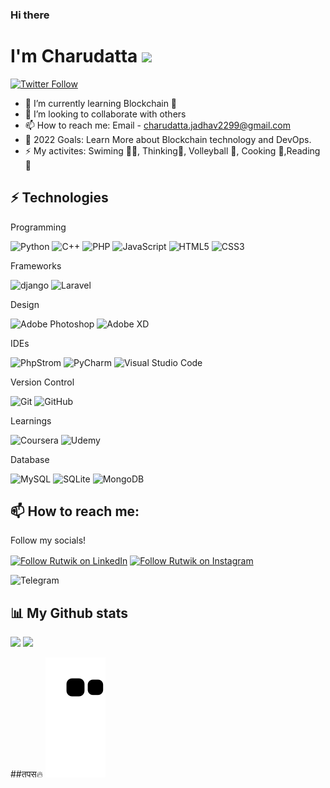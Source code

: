 ### Hi there
# I'm Charudatta <img src="https://github.com/TheDudeThatCode/TheDudeThatCode/blob/master/Assets/Hi.gif" width="29px">


[![Twitter Follow](https://img.shields.io/twitter/follow/CharudattaJ99?color=1DA1F2&logo=twitter&style=for-the-badge)](https://twitter.com/intent/follow?original_referer=https%3A%2F%2Fgithub.com%2FCharudattaJ99&screen_name=CharudattaJ99)



- 🌱 I’m currently learning Blockchain 🔗
- 👯 I’m looking to collaborate with others
- 📫 How to reach me: Email - charudatta.jadhav2299@gmail.com
- 🥅 2022 Goals: Learn More about Blockchain technology and DevOps.
- ⚡ My activites: Swiming 🏊‍♂️, Thinking🤔, Volleyball 🏐, Cooking 🥗,Reading 📖


## ⚡ Technologies

Programming 

![Python](https://img.shields.io/badge/python-3670A0?style=for-the-badge&logo=python&logoColor=ffdd54) ![C++](https://img.shields.io/badge/c++-%2300599C.svg?style=for-the-badge&logo=c%2B%2B&logoColor=white) ![PHP](https://img.shields.io/badge/php-3670A0?style=for-the-badge&logo=php&logoColor=474A8A)
 ![JavaScript](https://img.shields.io/badge/javascript-3670A0?style=for-the-badge&logo=javascript&logoColor=f0db4f) ![HTML5](https://img.shields.io/badge/html5-%23E34F26.svg?style=for-the-badge&logo=html5&logoColor=white) ![CSS3](https://img.shields.io/badge/css3-%231572B6.svg?style=for-the-badge&logo=css3&logoColor=white)

Frameworks

![django](https://img.shields.io/badge/django-%23000.svg?style=for-the-badge&logo=django&logoColor=white) ![Laravel](https://img.shields.io/badge/Laravel-%23000.svg?style=for-the-badge&logo=Laravel&logoColor=red) 

Design

![Adobe Photoshop](https://img.shields.io/badge/Adobe%20Photoshop-EC1C24.svg?style=for-the-badge&logo=Adobe%20Photoshop&logoColor=white) ![Adobe XD](https://img.shields.io/badge/Adobe%20XD-470137?style=for-the-badge&logo=Adobe%20XD&logoColor=#FF61F6)

IDEs

![PhpStrom](https://img.shields.io/badge/Php%20Strom-3DDC84.svg?style=for-the-badge&logo=Php%20Strom&logoColor=white) ![PyCharm](https://img.shields.io/badge/pycharm-143?style=for-the-badge&logo=pycharm&logoColor=black&color=black&labelColor=green) ![Visual Studio Code](https://img.shields.io/badge/Visual%20Studio%20Code-0078d7.svg?style=for-the-badge&logo=visual-studio-code&logoColor=white)

Version Control

![Git](https://img.shields.io/badge/git-%23F05033.svg?style=for-the-badge&logo=git&logoColor=white) ![GitHub](https://img.shields.io/badge/github-%23121011.svg?style=for-the-badge&logo=github&logoColor=white)

Learnings

![Coursera](https://img.shields.io/badge/Coursera-%230056D2.svg?style=for-the-badge&logo=Coursera&logoColor=white) ![Udemy](https://img.shields.io/badge/Udemy-A435F0?style=for-the-badge&logo=Udemy&logoColor=white)



Database

![MySQL](https://img.shields.io/badge/mysql-%2300f.svg?style=for-the-badge&logo=mysql&logoColor=white) ![SQLite](https://img.shields.io/badge/sqlite-%2307405e.svg?style=for-the-badge&logo=sqlite&logoColor=white) ![MongoDB](https://img.shields.io/badge/MongoDB-%234ea94b.svg?style=for-the-badge&logo=mongodb&logoColor=white)




## 📫 How to reach me:

Follow my socials!

[<img src="https://raw.githubusercontent.com/Raymo111/Raymo111/master/socials/linkedin.png" height="40em" align="center" alt="Follow Rutwik on LinkedIn" title="Follow Rutwik on LinkedIn"/>](https://www.linkedin.com/in/tanvi-bhosale-07/)
[<img src="https://raw.githubusercontent.com/Raymo111/Raymo111/master/socials/instagram.svg" height="40em" align="center" alt="Follow Rutwik on Instagram" title="Follow Rutwik on Instagram"/>](https://www.instagram.com/_charudatta/)

![Telegram](https://img.shields.io/badge/Telegram-2CA5E0?style=for-the-badge&logo=telegram&logoColor=white)


## 📊 My Github stats

<img src="https://github-readme-stats.vercel.app/api?username=charudatta999&&show_icons=true&title_color=ffffff&icon_color=bb2acf&text_color=daf7dc&bg_color=151515">

<img src="https://github-readme-stats.vercel.app/api/top-langs/?username=charudatta999&theme=blue-green">

##तपस🔥
![Snake animation](https://github.com/charudatta999/charudatta999/blob/output/github-contribution-grid-snake.svg)
